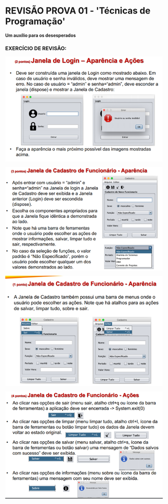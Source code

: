 # REVISÃO PROVA 01 - 'Técnicas de Programação' 

**Um auxílio para os desesperados**

### EXERCÍCIO DE REVISÃO:

![Exercicio01](img/Exercicio%2001.png?raw=true)

![Exercicio02](img/Exercicio%2002.png?raw=true)

![Exercicio03](img/Exercicio%2003.png?raw=true)

![Exercicio04](img/Exercicio%2004.png?raw=true)
